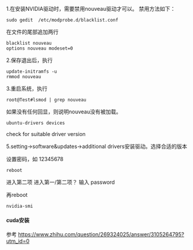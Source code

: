 1.在安装NVIDIA驱动时，需要禁用nouveau驱动才可以。
禁用方法如下：
```
sudo gedit  /etc/modprobe.d/blacklist.conf
```
在文件的尾部追加两行
```
blacklist nouveau
options nouveau modeset=0
```

2.保存退出后，执行
```
update-initramfs -u
rmmod nouveau
```
3.重启系统，执行

```
root@Test#lsmod | grep nouveau
```

如果没有任何回显，则说明nouveau没有被加载。
```
ubuntu-drivers devices
```
check for suitable driver version

5.setting->software&updates->additional drivers安装驱动。选择合适的版本

设置密码，如 12345678
```
reboot
````
进入第二项 进入第一/第二项？ 输入 password

再reboot

```
nvidia-smi
```

#### cuda安装
参考 https://www.zhihu.com/question/269324025/answer/3105264795?utm_id=0
